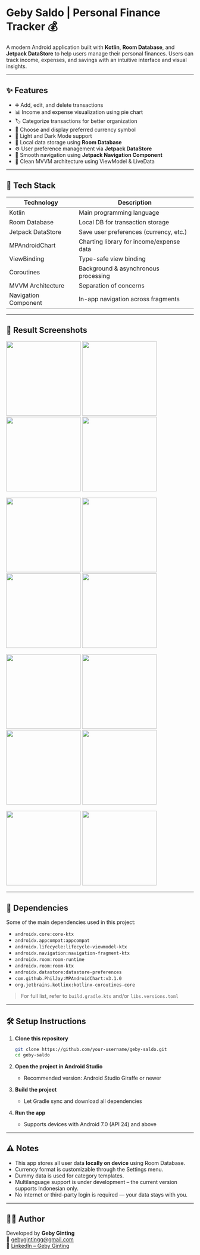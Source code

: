 # Geby Saldo | Personal Finance Tracker 💰

A modern Android application built with **Kotlin**, **Room Database**, and **Jetpack DataStore** to help users manage their personal finances. Users can track income, expenses, and savings with an intuitive interface and visual insights.

---

## ✨ Features

- ➕ Add, edit, and delete transactions
- 📊 Income and expense visualization using pie chart
- 🏷️ Categorize transactions for better organization
- 💱 Choose and display preferred currency symbol
- 🌙 Light and Dark Mode support
- 🧠 Local data storage using **Room Database**
- ⚙️ User preference management via **Jetpack DataStore**
- 🧭 Smooth navigation using **Jetpack Navigation Component**
- 🧼 Clean MVVM architecture using ViewModel & LiveData

---

## 🔧 Tech Stack

| Technology           | Description                                |
|----------------------|--------------------------------------------|
| Kotlin               | Main programming language                  |
| Room Database        | Local DB for transaction storage           |
| Jetpack DataStore    | Save user preferences (currency, etc.)     |
| MPAndroidChart       | Charting library for income/expense data   |
| ViewBinding          | Type-safe view binding                     |
| Coroutines           | Background & asynchronous processing       |
| MVVM Architecture    | Separation of concerns                     |
| Navigation Component | In-app navigation across fragments         |

---

## 📸 Result Screenshots

<p float="left">
  <img src="screenshots/splash_screen.jpg" width="200"/>
  <img src="screenshots/onboarding1.jpg" width="200"/>
  <img src="screenshots/onboarding2.jpg" width="200"/>
  <img src="screenshots/onboarding_input.jpg" width="200"/>
</p>

<p float="left">
  <img src="screenshots/empty_homescreen.jpg" width="200"/>
  <img src="screenshots/home_screen.jpg" width="200"/>
  <img src="screenshots/add_transaction_screen.jpg" width="200"/>
  <img src="screenshots/add_transaction_screen2.jpg" width="200"/>
</p>

<p float="left">
  <img src="screenshots/transactions_screen.jpg" width="200"/>
  <img src="screenshots/category_screen.jpg" width="200"/>
  <img src="screenshots/add_category_screen.jpg" width="200"/>
  <img src="screenshots/add_category_screen2.jpg" width="200"/>
</p>

<p float="left">
  <img src="screenshots/change_currency.jpg" width="200"/>
  <img src="screenshots/setting_screen.jpg" width="200"/>
</p>

---

## 🧪 Dependencies

Some of the main dependencies used in this project:

- `androidx.core:core-ktx`
- `androidx.appcompat:appcompat`
- `androidx.lifecycle:lifecycle-viewmodel-ktx`
- `androidx.navigation:navigation-fragment-ktx`
- `androidx.room:room-runtime`
- `androidx.room:room-ktx`
- `androidx.datastore:datastore-preferences`
- `com.github.PhilJay:MPAndroidChart:v3.1.0`
- `org.jetbrains.kotlinx:kotlinx-coroutines-core`

> For full list, refer to `build.gradle.kts` and/or `libs.versions.toml`

---

## 🛠️ Setup Instructions

1. **Clone this repository**
    ```bash
    git clone https://github.com/your-username/geby-saldo.git
    cd geby-saldo
    ```

2. **Open the project in Android Studio**
    - Recommended version: Android Studio Giraffe or newer

3. **Build the project**
    - Let Gradle sync and download all dependencies

4. **Run the app**
    - Supports devices with Android 7.0 (API 24) and above

---

## ⚠️ Notes

- This app stores all user data **locally on device** using Room Database.
- Currency format is customizable through the Settings menu.
- Dummy data is used for category templates.
- Multilanguage support is under development – the current version supports Indonesian only.
- No internet or third-party login is required — your data stays with you.

---

## 🙋‍♂️ Author

Developed by **Geby Ginting**  
📧 gebygintingg@gmail.com  
🔗 [LinkedIn – Geby Ginting](https://www.linkedin.com/in/geby-ginting)
